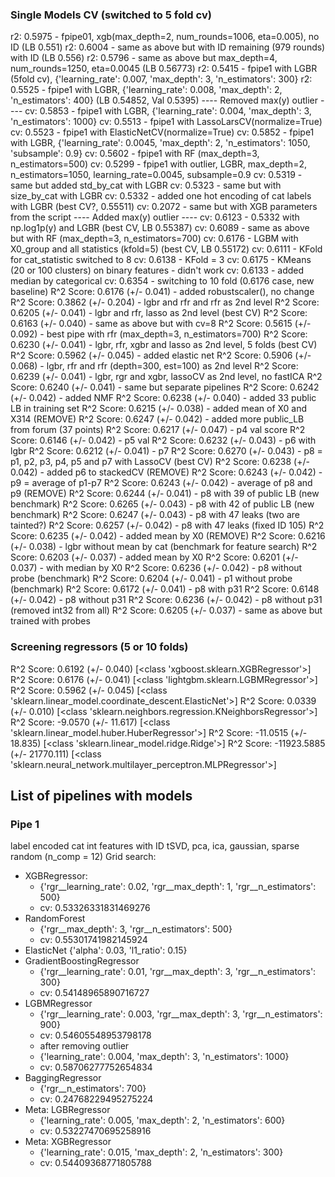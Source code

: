 ### Single Models CV (switched to 5 fold cv)
r2: 0.5975 - fpipe01, xgb(max_depth=2, num_rounds=1006, eta=0.005), no ID (LB 0.551)
r2: 0.6004 - same as above but with ID remaining (979 rounds) with ID (LB 0.556)
r2: 0.5796 - same as above but max_depth=4, num_rounds=1250, eta=0.0045 (LB 0.56773)
r2: 0.5415 - fpipe1 with LGBR (5fold cv), {'learning_rate': 0.007, 'max_depth': 3, 'n_estimators': 300}
r2: 0.5525 - fpipe1 with LGBR, {'learning_rate': 0.008, 'max_depth': 2, 'n_estimators': 400} (LB 0.54852, Val 0.5395)
---- Removed max(y) outlier ----
cv: 0.5853 - fpipe1 with LGBR, {'learning_rate': 0.004, 'max_depth': 3, 'n_estimators': 1000}
cv: 0.5513 - fpipe1 with LassoLarsCV(normalize=True)
cv: 0.5523 - fpipe1 with ElasticNetCV(normalize=True)
cv: 0.5852 - fpipe1 with LGBR, {'learning_rate': 0.0045, 'max_depth': 2, 'n_estimators': 1050, 'subsample': 0.9}
cv: 0.5602 - fpipe1 with RF (max_depth=3, n_estimators=500)
cv: 0.5299 - fpipe1 with outlier, LGBR, max_depth=2, n_estimators=1050, learning_rate=0.0045, subsample=0.9
cv: 0.5319 - same but added std_by_cat with LGBR
cv: 0.5323 - same but with size_by_cat with LGBR
cv: 0.5332 - added one hot encoding of cat labels with LGBR (best CV?, 0.55511)
cv: 0.2072 - same but with XGB parameters from the script
---- Added max(y) outlier ----
cv: 0.6123 - 0.5332 with np.log1p(y) and LGBR (best CV, LB 0.55387)
cv: 0.6089 - same as above but with RF (max_depth=3, n_estimators=700)
cv: 0.6176 - LGBM with X0_group and all statistics (kfold=5) (best CV, LB 0.55172)
cv: 0.6111 - KFold for cat_statistic switched to 8
cv: 0.6138 - KFold = 3
cv: 0.6175 - KMeans (20 or 100 clusters) on binary features - didn't work
cv: 0.6133 - added median by categorical
cv: 0.6354 - switching to 10 fold (0.6176 case, new baseline)
R^2 Score: 0.6176 (+/- 0.041) - added robustscaler(), no change
R^2 Score: 0.3862 (+/- 0.204) - lgbr and rfr and rfr as 2nd level
R^2 Score: 0.6205 (+/- 0.041) - lgbr and rfr, lasso as 2nd level (best CV)
R^2 Score: 0.6163 (+/- 0.040) - same as above but with cv=8
R^2 Score: 0.5615 (+/- 0.092) - best pipe with rfr (max_depth=3, n_estimators=700)
R^2 Score: 0.6230 (+/- 0.041) - lgbr, rfr, xgbr and lasso as 2nd level, 5 folds (best CV)
R^2 Score: 0.5962 (+/- 0.045) - added elastic net
R^2 Score: 0.5906 (+/- 0.068) - lgbr, rfr and rfr (depth=300, est=100) as 2nd level
R^2 Score: 0.6239 (+/- 0.041) - lgbr, rgr and xgbr, lassoCV as 2nd level, no fastICA
R^2 Score: 0.6240 (+/- 0.041) - same but separate pipelines
R^2 Score: 0.6242 (+/- 0.042) - added NMF
R^2 Score: 0.6238 (+/- 0.040) - added 33 public LB in training set
R^2 Score: 0.6215 (+/- 0.038) - added mean of X0 and X314 (REMOVE)
R^2 Score: 0.6247 (+/- 0.042) - added more public_LB from forum (37 points)
R^2 Score: 0.6217 (+/- 0.047) - p4 val score
R^2 Score: 0.6146 (+/- 0.042) - p5 val
R^2 Score: 0.6232 (+/- 0.043) - p6 with lgbr
R^2 Score: 0.6212 (+/- 0.041) - p7
R^2 Score: 0.6270 (+/- 0.043) - p8 = p1, p2, p3, p4, p5 and p7 with LassoCV (best CV)
R^2 Score: 0.6238 (+/- 0.042) - added p6 to stackedCV (REMOVE)
R^2 Score: 0.6243 (+/- 0.042) - p9 = average of p1-p7
R^2 Score: 0.6243 (+/- 0.042) - average of p8 and p9 (REMOVE)
R^2 Score: 0.6244 (+/- 0.041) - p8 with 39 of public LB (new benchmark)
R^2 Score: 0.6265 (+/- 0.043) - p8 with 42 of public LB (new benchmark)
R^2 Score: 0.6247 (+/- 0.043) - p8 with 47 leaks (two are tainted?)
R^2 Score: 0.6257 (+/- 0.042) - p8 with 47 leaks (fixed ID 105)
R^2 Score: 0.6235 (+/- 0.042) - added mean by X0 (REMOVE)
R^2 Score: 0.6216 (+/- 0.038) - lgbr without mean by cat (benchmark for feature search)
R^2 Score: 0.6203 (+/- 0.037) - added mean by X0
R^2 Score: 0.6201 (+/- 0.037) - with median by X0
R^2 Score: 0.6236 (+/- 0.042) - p8 without probe (benchmark)
R^2 Score: 0.6204 (+/- 0.041) - p1 without probe (benchmark)
R^2 Score: 0.6172 (+/- 0.041) - p8 with p31
R^2 Score: 0.6148 (+/- 0.042) - p8 without p31
R^2 Score: 0.6236 (+/- 0.042) - p8 without p31 (removed int32 from all)
R^2 Score: 0.6205 (+/- 0.037) - same as above but trained with probes

### Screening regressors (5 or 10 folds)
R^2 Score: 0.6192 (+/- 0.040) [<class 'xgboost.sklearn.XGBRegressor'>]
R^2 Score: 0.6176 (+/- 0.041) [<class 'lightgbm.sklearn.LGBMRegressor'>]
R^2 Score: 0.5962 (+/- 0.045) [<class 'sklearn.linear_model.coordinate_descent.ElasticNet'>]
R^2 Score: 0.0339 (+/- 0.010) [<class 'sklearn.neighbors.regression.KNeighborsRegressor'>]
R^2 Score: -9.0570 (+/- 11.617) [<class 'sklearn.linear_model.huber.HuberRegressor'>]
R^2 Score: -11.0515 (+/- 18.835) [<class 'sklearn.linear_model.ridge.Ridge'>]
R^2 Score: -11923.5885 (+/- 21770.111) [<class 'sklearn.neural_network.multilayer_perceptron.MLPRegressor'>]

## List of pipelines with models
### Pipe 1
label encoded cat
int features with ID
tSVD, pca, ica, gaussian, sparse random (n_comp = 12)
Grid search:
- XGBRegressor:
	- {'rgr__learning_rate': 0.02, 'rgr__max_depth': 1, 'rgr__n_estimators': 500}
	- cv: 0.53326331831469276
- RandomForest
	- {'rgr__max_depth': 3, 'rgr__n_estimators': 500}
	- cv: 0.55301741982145924
- ElasticNet {'alpha': 0.03, 'l1_ratio': 0.15}
- GradientBoostingRegressor
	- {'rgr__learning_rate': 0.01, 'rgr__max_depth': 3, 'rgr__n_estimators': 300}
	- cv: 0.54148965890716727
- LGBMRegressor
	- {'rgr__learning_rate': 0.003, 'rgr__max_depth': 3, 'rgr__n_estimators': 900}
	- сv: 0.54605548953798178
	- after removing outlier
	- {'learning_rate': 0.004, 'max_depth': 3, 'n_estimators': 1000}
	- cv: 0.58706277752654834
- BaggingRegressor
	- {'rgr__n_estimators': 700}
	- cv: 0.24768229495275224
- Meta: LGBRegressor
	- {'learning_rate': 0.005, 'max_depth': 2, 'n_estimators': 600}
	- cv: 0.53227470695258916
- Meta: XGBRegressor
	- {'learning_rate': 0.015, 'max_depth': 2, 'n_estimators': 300}
	- cv: 0.54409368771805788
